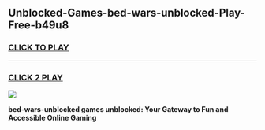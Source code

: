 
## Unblocked-Games-bed-wars-unblocked-Play-Free-b49u8
<h3>
<a href="https://premium76.site?title=bed-wars-unblocked&ref=19M">CLICK TO PLAY</a></h3>
<hr>

<h3>
<a href="https://premium76.site?title=bed-wars-unblocked&ref=19M">CLICK 2 PLAY</a>
  
</h3>

<a href="https://premium76.site?title=bed-wars-unblocked&ref=19M"><img src="https://clearcache.store/games.png"></a>


**bed-wars-unblocked games unblocked: Your Gateway to Fun and Accessible Online Gaming**
